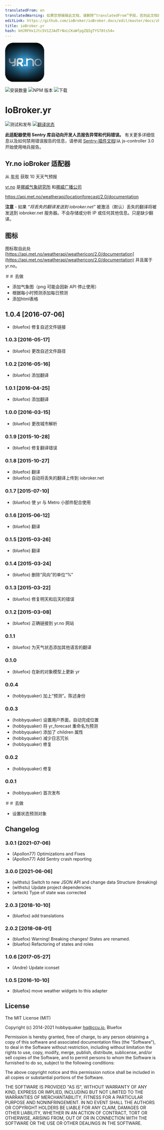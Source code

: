 ```yaml
---
translatedFrom: en
translatedWarning: 如果您想编辑此文档，请删除“translatedFrom”字段，否则此文档将再次自动翻译
editLink: https://github.com/ioBroker/ioBroker.docs/edit/master/docs/zh-cn/adapterref/iobroker.yr/README.md
title: ioBroker.yr
hash: kHJRFHx1Jtc5V1ZJAdTrNxLCKuWfpgZQIgTYS78ts54=
---
```

![商标](../../../en/adapterref/iobroker.yr/admin/yr.png)

![安装数量](http://iobroker.live/badges/yr-stable.svg)
![NPM 版本](http://img.shields.io/npm/v/iobroker.yr.svg)
![下载](https://img.shields.io/npm/dm/iobroker.yr.svg)

# IoBroker.yr
![测试和发布](https://github.com/ioBroker/ioBroker.yr/workflows/Test%20and%20Release/badge.svg) [![翻译状态](https://weblate.iobroker.net/widgets/adapters/-/yr/svg-badge.svg)](https://weblate.iobroker.net/engage/adapters/?utm_source=widget)

**此适配器使用 Sentry 库自动向开发人员报告异常和代码错误。** 有关更多详细信息以及如何禁用错误报告的信息，请参阅 [Sentry-插件文档](https://github.com/ioBroker/plugin-sentry#plugin-sentry)!从 js-controller 3.0 开始使用哨兵报告。

## Yr.no ioBroker 适配器
从 [年号](yr.no) 获取 10 天天气预报

[yr.no](yr.no) 是[挪威气象研究所](met.no) 和[挪威广播公司](nrk.no)

https://api.met.no/weatherapi/locationforecast/2.0/documentation

**注意** - 如果 _“将丢失的翻译发送到 iobroker.net”_ 被激活（默认）丢失的翻译将被发送到 iobroker.net 服务器。不会存储或分析 IP 或任何其他信息。只是缺少翻译。

## 图标
图标取自此处 [https://api.met.no/weatherapi/weathericon/2.0/documentation](https://api.met.no/weatherapi/weathericon/2.0/documentation) 并且属于 yr.no。

＃＃ 去做
* 添加气象图（png 可能会因新 API 停止使用）
* 根据每小时预测添加每日预测
* 添加html表格

<!-- 下一个版本的占位符（在行首）：

### __工作进行中__ -->
## 1.0.4 [2016-07-06]
* (bluefox) 修复自述文件链接

### 1.0.3 [2016-05-17]
* (bluefox) 更改自述文件路径

### 1.0.2 [2016-05-16]
* (bluefox) 添加翻译

### 1.0.1 [2016-04-25]
* (bluefox) 添加翻译

### 1.0.0 [2016-03-15]
* (bluefox) 更改城市解析

### 0.1.9 [2015-10-28]
* (bluefox) 修复翻译错误

### 0.1.8 [2015-10-27]
* (bluefox) 翻译
* (bluefox) 自动将丢失的翻译上传到 iobroker.net

### 0.1.7 [2015-07-10]
* (bluefox) 使 yr 与 Metro 小部件配合使用

### 0.1.6 [2015-06-12]
* (bluefox) 翻译

### 0.1.5 [2015-03-26]
* (bluefox) 翻译

### 0.1.4 [2015-03-24]
* (bluefox) 删除“风向”的单位“%”

### 0.1.3 [2015-03-22]
* (bluefox) 修复明天和后天的错误

### 0.1.2 [2015-03-08]
* (bluefox) 正确链接到 yr.no 网站

### 0.1.1
* (bluefox) 为天气状态添加其他语言的翻译

### 0.1.0
* (bluefox) 在新的对象模型上更新 yr

### 0.0.4
* (hobbyquaker) 加上“预测”。陈述身份

### 0.0.3
* (hobbyquaker) 设置用户界面，自动完成位置
* (hobbyquaker) 将 yr_forecast 重命名为预测
* (hobbyquaker) 添加了 children 属性
* (hobbyquaker) 减少日志冗长
* (hobbyquaker) 修复

### 0.0.2
* (hobbyquaker) 修复

### 0.0.1
* (hobbyquaker) 首次发布

＃＃ 去做
* 设置状态预测对象

## Changelog

### 3.0.1 (2021-07-06)
* (Apollon77) Optimizations and Fixes
* (Apollon77) Add Sentry crash reporting

### 3.0.0 [2021-06-06]
* (withstu) Switch to new JSON API and change data Structure (breaking)
* (withstu) Update project dependencies
* (arteck) Type of state was corrected  

### 2.0.3 [2018-10-10]
* (bluefox) add translations

### 2.0.2 [2018-08-01]
* (bluefox) Warning! Breaking changes! States are renamed.
* (bluefox) Refactoring of states and roles

### 1.0.6 [2017-05-27]
* (Andre) Update iconset

### 1.0.5 [2016-10-10]
* (bluefox) move weather widgets to this adapter

## License
The MIT License (MIT)

Copyright (c) 2014-2021 hobbyquaker <hq@ccu.io>, Bluefox

Permission is hereby granted, free of charge, to any person obtaining a copy
of this software and associated documentation files (the "Software"), to deal
in the Software without restriction, including without limitation the rights
to use, copy, modify, merge, publish, distribute, sublicense, and/or sell
copies of the Software, and to permit persons to whom the Software is
furnished to do so, subject to the following conditions:

The above copyright notice and this permission notice shall be included in all
copies or substantial portions of the Software.

THE SOFTWARE IS PROVIDED "AS IS", WITHOUT WARRANTY OF ANY KIND, EXPRESS OR
IMPLIED, INCLUDING BUT NOT LIMITED TO THE WARRANTIES OF MERCHANTABILITY,
FITNESS FOR A PARTICULAR PURPOSE AND NONINFRINGEMENT. IN NO EVENT SHALL THE
AUTHORS OR COPYRIGHT HOLDERS BE LIABLE FOR ANY CLAIM, DAMAGES OR OTHER
LIABILITY, WHETHER IN AN ACTION OF CONTRACT, TORT OR OTHERWISE, ARISING FROM,
OUT OF OR IN CONNECTION WITH THE SOFTWARE OR THE USE OR OTHER DEALINGS IN THE
SOFTWARE.